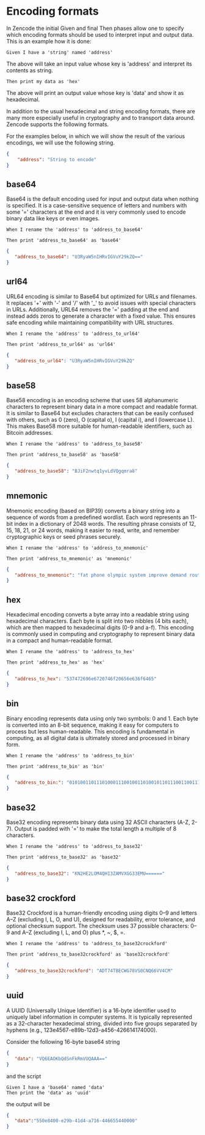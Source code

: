 # Encoding formats

In Zencode the initial Given and final Then phases allow one to specify which encoding formats should be used to interpret input and output data. This is an example how it is done:

```
Given I have a 'string' named 'address'
```
The above will take an input value whose key is 'address' and interpret its contents as string.

```
Then print my data as 'hex'
```

The above will print an output value whose key is 'data' and show it as hexadecimal.

In addition to the usual hexadecimal and string encoding formats, there are many more especially useful in cryptography and to transport data around. Zencode supports the following formats. 

For the examples below, in which we will show the result of the various encodings, we will use the following string.
```json
{
	"address": "String to encode"
}
```


## base64
Base64 is the default encoding used for input and output data when nothing is specified. It is a case-sensitive sequence of letters and numbers with some '=' characters at the end and it is very commonly used to encode binary data like keys or even images.

```
When I rename the 'address' to 'address_to_base64'

Then print 'address_to_base64' as 'base64'
```

```json
{
   "address_to_base64": "U3RyaW5nIHRvIGVuY29kZQ=="
}
```

## url64
URL64 encoding is similar to Base64 but optimized for URLs and filenames. It replaces '+' with '-' and '/' with '_' to avoid issues with special characters in URLs. Additionally, URL64 removes the '=' padding at the end and instead adds zeros to generate a character with a fixed value. This ensures safe encoding while maintaining compatibility with URL structures.
```
When I rename the 'address' to 'address_to_url64'

Then print 'address_to_url64' as 'url64'
```

```json
{
   "address_to_url64": "U3RyaW5nIHRvIGVuY29kZQ"
}
```

## base58
Base58 encoding is an encoding scheme that uses 58 alphanumeric characters to represent binary data in a more compact and readable format. It is similar to Base64 but excludes characters that can be easily confused with others, such as 0 (zero), O (capital o), I (capital i), and l (lowercase L). This makes Base58 more suitable for human-readable identifiers, such as Bitcoin addresses.

```
When I rename the 'address' to 'address_to_base58'

Then print 'address_to_base58' as 'base58'
```

```json
{
   "address_to_base58": "BJiF2nwtq1yvLdVQgqmra8"
}
```

## mnemonic
Mnemonic encoding (based on BIP39) converts a binary string into a sequence of words from a predefined wordlist. Each word represents an 11-bit index in a dictionary of 2048 words. The resulting phrase consists of 12, 15, 18, 21, or 24 words, making it easier to read, write, and remember cryptographic keys or seed phrases securely.

```
When I rename the 'address' to 'address_to_mnemonic'

Then print 'address_to_mnemonic' as 'mnemonic'
```

```json
{
   "address_to_mnemonic": "fat phone olympic system improve demand route arrow hover bread suit slice"
}
```

## hex
Hexadecimal encoding converts a byte array into a readable string using hexadecimal characters. Each byte is split into two nibbles (4 bits each), which are then mapped to hexadecimal digits (0-9 and a-f). This encoding is commonly used in computing and cryptography to represent binary data in a compact and human-readable format.
```
When I rename the 'address' to 'address_to_hex'

Then print 'address_to_hex' as 'hex'
```
```json
{
   "address_to_hex": "537472696e6720746f20656e636f6465"
}
```

## bin
Binary encoding represents data using only two symbols: 0 and 1. Each byte is converted into an 8-bit sequence, making it easy for computers to process but less human-readable. This encoding is fundamental in computing, as all digital data is ultimately stored and processed in binary form.

```
When I rename the 'address' to 'address_to_bin'

Then print 'address_to_bin' as 'bin'
```

```json
{
   "address_to_bin:": "01010011011101000111001001101001011011100110011100100000011101000110111100100000011001010110111001100011011011110110010001100101"
}
```


## base32
Base32 encoding represents binary data using 32 ASCII characters (A-Z, 2-7). Output is padded with '=' to make the total length a multiple of 8 characters.

```
When I rename the 'address' to 'address_to_base32'

Then print 'address_to_base32' as 'base32'
```

```json
{
   "address_to_base32": "KN2HE2LOM4QHI3ZAMVXGG33EMU======"
}
```

## base32 crockford
Base32 Crockford is a human-friendly encoding using digits 0–9 and letters A–Z (excluding I, L, O, and U), designed for readability, error tolerance, and optional checksum support. The checksum uses 37 possible characters: 0–9 and A–Z (excluding I, L, and O) plus *, ~, $, =.

```
When I rename the 'address' to 'address_to_base32crockford'

Then print 'address_to_base32crockford' as 'base32crockford'
```

```json
{
   "address_to_base32crockford": "ADT74TBECWG78VS0CNQ66VV4CM"
}
```

## uuid
A UUID (Universally Unique Identifier) is a 16-byte identifier used to uniquely label information in computer systems. It is typically represented as a 32-character hexadecimal string, divided into five groups separated by hyphens (e.g., 123e4567-e89b-12d3-a456-426614174000).

Consider the following 16-byte base64 string

```json
{
   "data": "VQ6EAOKbQdSnFkRmVUQAAA=="
}
```
and the script

```
Given I have a 'base64' named 'data'
Then print the 'data' as 'uuid'
```
the output will be

```json
{
   "data":"550e8400-e29b-41d4-a716-446655440000"
}
```
